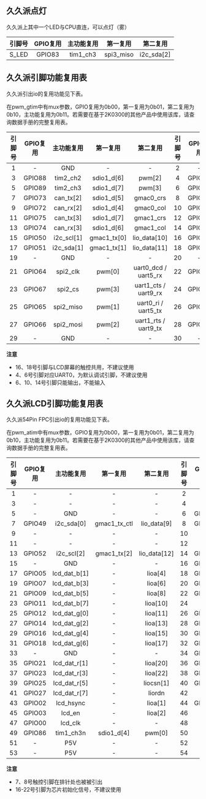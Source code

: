 <!--
 * @Author: Ilikara 3435193369@qq.com
 * @Date: 2025-01-17 18:18:13
 * @LastEditors: Ilikara 3435193369@qq.com
 * @LastEditTime: 2025-02-14 09:55:38
 * @FilePath: /ls2k0300_peripheral_library/久久派引脚功能复用表.md
 * @Description: 
 * Copyright (c) 2024 by ilikara 3435193369@qq.com
 *
 * This program is free software: you can redistribute it and/or modify
 * it under the terms of the GNU General Public License as published by
 * the Free Software Foundation, either version 3 of the License, or
 * (at your option) any later version.
 *
 * This program is distributed in the hope that it will be useful,
 * but WITHOUT ANY WARRANTY; without even the implied warranty of
 * MERCHANTABILITY or FITNESS FOR A PARTICULAR PURPOSE. See the
 * GNU General Public License for more details.
 *
 * You should have received a copy of the GNU General Public License
 * along with this program. If not, see <https://www.gnu.org/licenses/>.
-->
## 久久派点灯
久久派上其中一个LED与CPU直连，可以点灯（雾）

| 引脚号 | GPIO复用 | 主功能复用 | 第一复用  |  第二复用  |
| :----: | :------: | :--------: | :-------: | :--------: |
| S_LED  |  GPIO83  |  tim1_ch3  | spi3_miso | i2c_sda[2] |

## 久久派引脚功能复用表
久久派引出io的复用功能见下表。

在pwm_gtim中有mux参数，GPIO复用为0b00，第一复用为0b01，第二复用为0b10，主功能复用为0b11。若需要在基于2K0300的其他产品中使用该库，请查询数据手册的完整复用表。

| 引脚号 | GPIO复用 | 主功能复用 |  第一复用   |       第二复用       | 引脚号 | GPIO复用 |            主功能复用             |    第一复用    |       第二复用       |
| :----: | :------: | :--------: | :---------: | :------------------: | :----: | :------: | :-------------------------------: | :------------: | :------------------: |
|   1    |    -     |    GND     |      -      |          -           |   2    |    -     |               P3V3                |       -        |          -           |
|   3    |  GPIO88  |  tim2_ch2  | sdio1_d[6]  |        pwm[2]        |   4    |  GPIO41  | <font color="red">uart0_tx</font> | gmac0_ptp_pps  |     lio_data[1]      |
|   5    |  GPIO89  |  tim2_ch3  | sdio1_d[7]  |        pwm[3]        |   6    |  GPIO40  | <font color="red">uart0_rx</font> | gmac0_ptp_trig |     lio_data[0]      |
|   7    |  GPIO73  | can_tx[2]  | sdio1_d[5]  |      gmac0_crs       |   8    |  GPIO43  |             uart1_tx              | gmac1_ptp_pps  |     lio_data[3]      |
|   9    |  GPIO72  | can_rx[2]  | sdio1_d[4]  |      gmac0_col       |   10   |  GPIO42  |             uart1_rx              | gmac1_ptp_trig |     lio_data[2]      |
|   11   |  GPIO75  | can_tx[3]  | sdio1_d[7]  |      gmac1_crs       |   12   |  GPIO45  |             uart2_rx              |  gmac1_rx[0]   |     lio_data[5]      |
|   13   |  GPIO74  | can_rx[3]  | sdio1_d[6]  |      gmac1_col       |   14   |  GPIO44  |             uart2_tx              |  gmac1_rx_ctl  |     lio_data[4]      |
|   15   |  GPIO50  | i2c_scl[1] | gmac1_tx[0] |     lio_data[10]     |   16   |  GPIO48  |            i2c_scl[0]             |  gmac1_rx[3]   |     lio_data[8]      |
|   17   |  GPIO51  | i2c_sda[1] | gmac1_tx[1] |     lio_data[11]     |   18   |  GPIO49  |            i2c_sda[0]             |  gmac1_tx_ctl  |     lio_data[9]      |
|   19   |    -     |    GND     |      -      |          -           |   20   |    -     |                GND                |       -        |          -           |
|   21   |  GPIO64  |  spi2_clk  |   pwm[0]    | uart0_dcd / uart5_rx |   22   |  GPIO60  |             spi1_clk              |   i2c_scl[0]   | uart0_rts / uart6_tx |
|   23   |  GPIO67  |  spi2_cs   |   pwm[3]    | uart1_cts / uart9_rx |   24   |  GPIO63  |              spi1_cs              |   i2c_sda[1]   | uart0_dtr / uart4_tx |
|   25   |  GPIO65  | spi2_miso  |   pwm[1]    | uart0_ri / uart5_tx  |   26   |  GPIO61  |             spi1_miso             |   i2c_sda[0]   | uart0_cts / uart6_rx |
|   27   |  GPIO66  | spi2_mosi  |   pwm[2]    | uart1_rts / uart9_tx |   28   |  GPIO62  |             spi1_mosi             |   i2c_scl[1]   | uart0_dsr / uart4_rx |
|   29   |    -     |    GND     |      -      |          -           |   30   |    -     |                P5V                |       -        |          -           |

**注意**
- 16、18号引脚与LCD屏幕的触控共用，不建议使用
- 4、6号引脚对应UART0，为默认调试引脚，不建议使用
- 6、10、14号引脚只能输出，不能输入

## 久久派LCD引脚功能复用表
久久派54Pin FPC引出io的复用功能见下表。

在pwm_atim中有mux参数，GPIO复用为0b00，第一复用为0b01，第二复用为0b10，主功能复用为0b11。若需要在基于2K0300的其他产品中使用该库，请查询数据手册的完整复用表。

| 引脚号 | GPIO复用 |  主功能复用  |   第一复用   |   第二复用   | 引脚号 | GPIO复用 |  主功能复用  |  第一复用   |   第二复用   |
| :----: | :------: | :----------: | :----------: | :----------: | :----: | :------: | :----------: | :---------: | :----------: |
|   1    |    -     |      -       |      -       |      -       |   2    |    -     |      -       |      -      |      -       |
|   3    |    -     |      -       |      -       |      -       |   4    |    -     |      -       |      -      |      -       |
|   5    |    -     |     GND      |      -       |      -       |   6    |  GPIO54  |  i2c_scl[3]  | gmac1_mdck  | lio_data[14] |
|   7    |  GPIO49  |  i2c_sda[0]  | gmac1_tx_ctl | lio_data[9]  |   8    |  GPIO48  |  i2c_scl[0]  | gmac1_rx[3] | lio_data[8]  |
|   9    |    -     |      -       |      -       |      -       |   10   |    -     |      -       |      -      |      -       |
|   11   |    -     |      -       |      -       |      -       |   12   |    -     |      -       |      -      |      -       |
|   13   |  GPIO52  |  i2c_scl[2]  | gmac1_tx[2]  | lio_data[12] |   14   |  GPIO53  |  i2c_sda[2]  | gmac1_tx[3] | lio_data[13] |
|   15   |    -     |     GND      |      -       |      -       |   16   |  GPIO04  | lcd_dat_b[0] |      -      |   lioa[3]    |
|   17   |  GPIO05  | lcd_dat_b[1] |      -       |   lioa[4]    |   18   |  GPIO06  | lcd_dat_b[2] |      -      |   lioa[5]    |
|   19   |  GPIO07  | lcd_dat_b[3] |      -       |   lioa[6]    |   20   |  GPIO08  | lcd_dat_b[4] |      -      |   lioa[7]    |
|   21   |  GPIO09  | lcd_dat_b[5] |      -       |   lioa[8]    |   22   |  GPIO10  | lcd_dat_b[6] |      -      |   lioa[9]    |
|   23   |  GPIO11  | lcd_dat_b[7] |      -       |   lioa[10]   |   24   |    -     |     GND      |      -      |      -       |
|   25   |  GPIO12  | lcd_dat_g[0] |      -       |   lioa[11]   |   26   |  GPIO13  | lcd_dat_g[1] |      -      |   lioa[12]   |
|   27   |  GPIO14  | lcd_dat_g[2] |      -       |   lioa[13]   |   28   |  GPIO15  | lcd_dat_g[3] |      -      |   lioa[14]   |
|   29   |  GPIO16  | lcd_dat_g[4] |      -       |   lioa[15]   |   30   |  GPIO17  | lcd_dat_g[5] |      -      |   lioa[16]   |
|   31   |  GPIO18  | lcd_dat_g[6] |      -       |   lioa[17]   |   32   |  GPIO19  | lcd_dat_g[7] |      -      |   lioa[18]   |
|   33   |    -     |     GND      |      -       |      -       |   34   |  GPIO20  | lcd_dat_r[0] |      -      |   lioa[19]   |
|   35   |  GPIO21  | lcd_dat_r[1] |      -       |   lioa[20]   |   36   |  GPIO22  | lcd_dat_r[2] |      -      |   lioa[21]   |
|   37   |  GPIO23  | lcd_dat_r[3] |      -       |   lioa[22]   |   38   |  GPIO24  | lcd_dat_r[4] |      -      |  liocsn[0]   |
|   39   |  GPIO25  | lcd_dat_r[5] |      -       |  liocsn[1]   |   40   |  GPIO26  | lcd_dat_r[6] |      -      |    liowrn    |
|   41   |  GPIO27  | lcd_dat_r[7] |      -       |    liordn    |   42   |    -     |     GND      |      -      |      -       |
|   43   |  GPIO02  |  lcd_hsync   |      -       |   lioa[1]    |   44   |  GPIO01  |  lcd_vsync   |      -      |   lioa[0]    |
|   45   |  GPIO03  |    lcd_en    |      -       |   lioa[2]    |   46   |    -     |     GND      |      -      |      -       |
|   47   |  GPIO00  |   lcd_clk    |      -       |      -       |   48   |    -     |     GND      |      -      |      -       |
|   49   |  GPIO86  |  tim1_ch3n   |  sdio1_d[4]  |    pwm[0]    |   50   |    -     |     P5V      |      -      |      -       |
|   51   |    -     |     P5V      |      -       |      -       |   52   |    -     |     P5V      |      -      |      -       |
|   53   |    -     |     P5V      |      -       |      -       |   54   |    -     |     P5V      |      -      |      -       |

**注意**
- 7、8号触控引脚在排针处也被被引出
- 16-22号引脚为芯片初始化信号，不建议使用